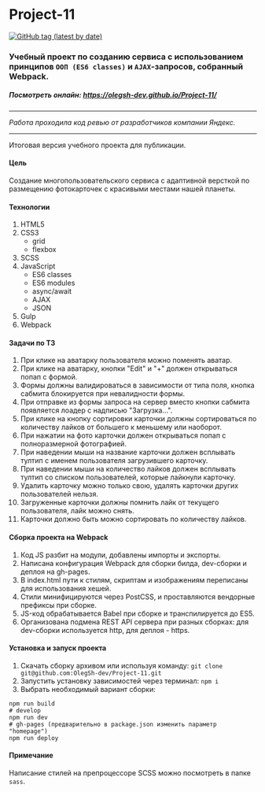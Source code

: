 # Project-11
[![GitHub tag (latest by date)](https://img.shields.io/github/v/tag/olegsh-dev/Project-11?label=version)](https://github.com/OlegSh-dev/Project-11/releases/)
### Учебный проект по созданию сервиса с использованием принципов `ООП (ES6 classes)` и `AJAX`-запросов, собранный Webpack.

##### Посмотреть онлайн: https://olegsh-dev.github.io/Project-11/
  
***
*Работа проходила код ревью от разработчиков компании Яндекс.*
***

Итоговая версия учебного проекта для публикации.

#### Цель
Создание многопользовательского сервиса с адаптивной версткой по размещению фотокарточек с красивыми местами нашей планеты.

#### Технологии
1. HTML5
2. CSS3
	- grid
	- flexbox
3. SCSS
4. JavaScript
	- ES6 classes
	- ES6 modules
	- async/await
	- AJAX
	- JSON
5. Gulp
6. Webpack

#### Задачи по ТЗ
1. При клике на аватарку пользователя можно поменять аватар.
2. При клике на аватарку, кнопки "Edit" и "+" должен открываться попап с формой.
3. Формы должны валидироваться в зависимости от типа поля, кнопка сабмита блокируется при невалидности формы.
4. При отправке из формы запроса на сервер вместо кнопки сабмита появляется лоадер с надписью "Загрузка...".
5. При клике на кнопку сортировки карточки должны сортироваться по количеству лайков от большего к меньшему или наоборот.
6. При нажатии на фото карточки должен открываться попап с полноразмерной фотографией.
7. При наведении мыши на название карточки должен всплывать тултип с именем пользователя загрузившего карточку.
8. При наведении мыши на количество лайков должен всплывать тултип со списком пользователей, которые лайкнули карточку.
9. Удалить карточку можно только свою, удалять карточки других пользователей нельзя.
10. Загруженные карточки должны помнить лайк от текущего пользователя, лайк можно снять.
11. Карточки должно быть можно сортировать по количеству лайков.

#### Сборка проекта на Webpack
1. Код JS разбит на модули, добавлены импорты и экспорты.
2. Написана конфигурация Webpack для сборки билда, dev-сборки и деплоя на gh-pages.
3. В index.html пути к стилям, скриптам и изображениям переписаны для использования хешей.
4. Стили минифицируются через PostCSS, и проставляются вендорные префиксы при сборке.
5. JS-код обрабатывается Babel при сборке и транспилируется до ES5.
6. Организована подмена REST API сервера при разных сборках: для dev-сборки используется http, для деплоя - https.

#### Установка и запуск проекта
1. Скачать сборку архивом или используя команду:
```git clone git@github.com:OlegSh-dev/Project-11.git```
2. Запустить установку зависимостей через терминал:
```npm i```
3. Выбрать необходимый вариант сборки:
```# production
npm run build
# develop
npm run dev
# gh-pages (предварительно в package.json изменить параметр "homepage")
npm run deploy
```

#### Примечание
Написание стилей на препроцессоре SCSS можно посмотреть в папке `sass`.

